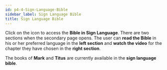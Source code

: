 ```yaml
---
id: p4-4-Sign-Language-Bible
sidebar_label: Sign Language Bible
title: Sign Language Bible
---
```

Click on the icon to access the **Bible in Sign Language**. There are two sections when the secondary page opens.  The user can **read the Bible** in his or her preferred language in the **left section** and **watch the video** for the chapter they have chosen in the **right section**. 

The books of **Mark** and **Titus** are currently available in the **sign language bible**.
